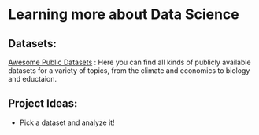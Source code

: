 # Learning more about Data Science

## Datasets:
[Awesome Public Datasets](https://github.com/awesomedata/awesome-public-datasets) : Here you can find all kinds of publicly available datasets for a variety of topics, from the climate and economics to biology and eductaion.

## Project Ideas:
* Pick a dataset and analyze it!
